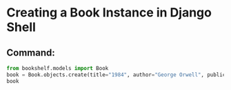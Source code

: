 # Creating a Book Instance in Django Shell

## Command:
```python
from bookshelf.models import Book
book = Book.objects.create(title="1984", author="George Orwell", publication_year=1949)
book
